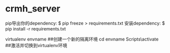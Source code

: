 # crmh_server

pip导出你的dependency:
$ pip freeze > requirements.txt
安装dependency:
$ pip install -r requirements.txt

virtualenv envname  ##创建一个新的隔离环境
cd envname
Scripts\activate   ##激活并切换到virtualenv环境